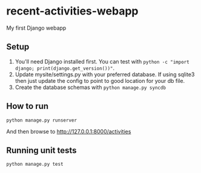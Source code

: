 recent-activities-webapp
========================

My first Django webapp

Setup
-----
1. You'll need Django installed first. You can test with `python -c "import django; print(django.get_version())"`.
2. Update mysite/settings.py with your preferred database. If using sqlite3 then just update the config to point to good location for your db file.
3. Create the database schemas with `python manage.py syncdb`

How to run
----------
    python manage.py runserver

And then browse to http://127.0.0.1:8000/activities

Running unit tests
------------------
    python manage.py test  
